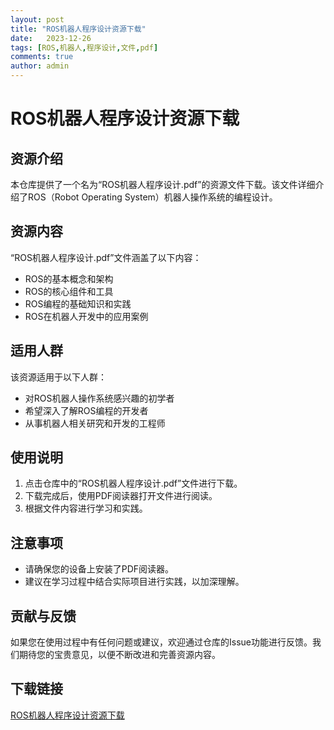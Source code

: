 ```yaml
---
layout: post
title: "ROS机器人程序设计资源下载"
date:   2023-12-26
tags: [ROS,机器人,程序设计,文件,pdf]
comments: true
author: admin
---
```

# ROS机器人程序设计资源下载

## 资源介绍

本仓库提供了一个名为“ROS机器人程序设计.pdf”的资源文件下载。该文件详细介绍了ROS（Robot Operating System）机器人操作系统的编程设计。

## 资源内容

“ROS机器人程序设计.pdf”文件涵盖了以下内容：

- ROS的基本概念和架构
- ROS的核心组件和工具
- ROS编程的基础知识和实践
- ROS在机器人开发中的应用案例

## 适用人群

该资源适用于以下人群：

- 对ROS机器人操作系统感兴趣的初学者
- 希望深入了解ROS编程的开发者
- 从事机器人相关研究和开发的工程师

## 使用说明

1. 点击仓库中的“ROS机器人程序设计.pdf”文件进行下载。
2. 下载完成后，使用PDF阅读器打开文件进行阅读。
3. 根据文件内容进行学习和实践。

## 注意事项

- 请确保您的设备上安装了PDF阅读器。
- 建议在学习过程中结合实际项目进行实践，以加深理解。

## 贡献与反馈

如果您在使用过程中有任何问题或建议，欢迎通过仓库的Issue功能进行反馈。我们期待您的宝贵意见，以便不断改进和完善资源内容。

## 下载链接

[ROS机器人程序设计资源下载](https://pan.quark.cn/s/b4fe42b38987)